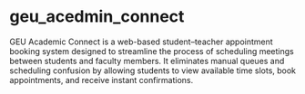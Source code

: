 # geu_acedmin_connect
GEU Academic Connect is a web-based student–teacher appointment booking system designed to streamline the process of scheduling meetings between students and faculty members. It eliminates manual queues and scheduling confusion by allowing students to view available time slots, book appointments, and receive instant confirmations.
